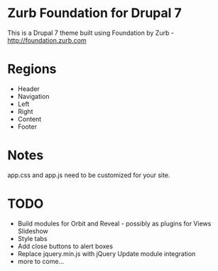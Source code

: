 Zurb Foundation for Drupal 7
============================

This is a Drupal 7 theme built using Foundation by Zurb - http://foundation.zurb.com


Regions
==============

* Header
* Navigation
* Left
* Right
* Content
* Footer


Notes
=====

app.css and app.js need to be customized for your site.



TODO
====================

* Build modules for Orbit and Reveal - possibly as plugins for Views Slideshow
* Style tabs
* Add close buttons to alert boxes
* Replace jquery.min.js with jQuery Update module integration
* more to come...
